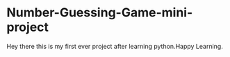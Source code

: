 # Number-Guessing-Game-mini-project

Hey there this is my first ever project after learning python.Happy Learning.
